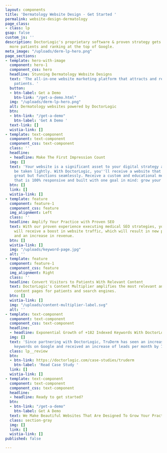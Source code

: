 ```yaml
---
layout: components
title: 'Dermatology Website Design - Get Started '
permalink: website-design-dermatology
page_class:
- class: lp
gsap: false
custom_js: ''
description: DoctorLogic's proprietary software & proven strategy gets you found by
  more patients and ranking at the top of Google.
meta_image: "/uploads/derm-lp-hero.png"
page_sections:
- template: hero-with-image
  component: hero-1
  component_css: hero
  headline: Stunning Dermatology Website Designs
  text: 'The all-in-one website marketing platform that attracts and retains more
    patients. '
  button:
  - btn-label: Get a Demo
    btn-link: "/get-a-demo.html"
  img: "/uploads/derm-lp-hero.png"
  alt: Dermatology websites powered by DoctorLogic
  btn:
  - btn-link: "/get-a-demo"
    btn-label: 'Get A Demo '
  text-link: []
  wistia-link: []
- template: text-component
  component: text-component
  component_css: text-component
  class: ''
  headline:
  - headline: Make The First Impression Count
  img: []
  text: 'Your website is a significant asset to your digital strategy and should not
    be taken lightly. With DoctorLogic, you''ll receive a website that not only looks
    great but functions seamlessly. Receive a custom and educational medical website
    that is 100% responsive and built with one goal in mind: grow your practice.'
  btn: []
  link: []
  wistia-link: []
- template: feature
  component: feature-1
  component_css: feature
  img_alignment: Left
  class: ''
  headline: Amplify Your Practice with Proven SEO
  text: With our proven experience executing medical SEO strategies, your website
    will receive a boost in website traffic, which will result in new patient visits
    and an increase in revenue.
  btn: []
  wistia-link: []
  img: "/uploads/keyword-page.jpg"
  alt: ''
- template: feature
  component: feature-1
  component_css: feature
  img_alignment: Right
  class: ''
  headline: Convert Visitors to Patients With Relevant Content
  text: DoctorLogic's Content Multiplier amplifies the most relevant and engaging
    content pages for patients and search engines.
  btn: []
  wistia-link: []
  img: "/uploads/content-multiplier-label.svg"
  alt: ''
- template: text-component
  component: text-component
  component_css: text-component
  headline:
  - headline: Exponential Growth of +182 Indexed Keywords With DoctorLogic
  img: []
  text: 'Since partnering with DoctorLogic, TruDerm has seen an increase of 182% indexed
    keywords on Google and received an increase of leads per month by 74%. '
  class: lp__review
  btn:
  - btn-link: https://doctorlogic.com/case-studies/truderm
    btn-label: 'Read Case Study '
  link: []
  wistia-link: []
- template: text-component
  component: text-component
  component_css: text-component
  headline:
  - headline: Ready to get started?
  btn:
  - btn-link: "/get-a-demo"
    btn-label: Get A Demo
  text: We Make Beautiful Websites That Are Designed To Grow Your Practice
  class: section-gray
  img: []
  link: []
  wistia-link: []
published: false

---
```

